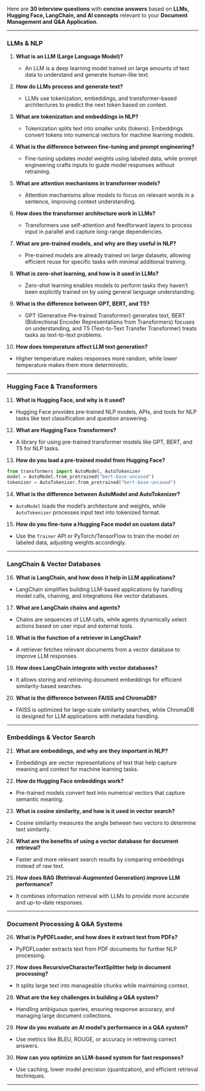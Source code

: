 Here are **30 interview questions** with **concise answers** based on **LLMs, Hugging Face, LangChain, and AI concepts** relevant to your **Document Management and Q&A Application**.  

---

### **LLMs & NLP**  

1. **What is an LLM (Large Language Model)?**  
   - An LLM is a deep learning model trained on large amounts of text data to understand and generate human-like text.  

2. **How do LLMs process and generate text?**  
   - LLMs use tokenization, embeddings, and transformer-based architectures to predict the next token based on context.  

3. **What are tokenization and embeddings in NLP?**  
   - Tokenization splits text into smaller units (tokens). Embeddings convert tokens into numerical vectors for machine learning models.  

4. **What is the difference between fine-tuning and prompt engineering?**  
   - Fine-tuning updates model weights using labeled data, while prompt engineering crafts inputs to guide model responses without retraining.  

5. **What are attention mechanisms in transformer models?**  
   - Attention mechanisms allow models to focus on relevant words in a sentence, improving context understanding.  

6. **How does the transformer architecture work in LLMs?**  
   - Transformers use self-attention and feedforward layers to process input in parallel and capture long-range dependencies.  

7. **What are pre-trained models, and why are they useful in NLP?**  
   - Pre-trained models are already trained on large datasets, allowing efficient reuse for specific tasks with minimal additional training.  

8. **What is zero-shot learning, and how is it used in LLMs?**  
   - Zero-shot learning enables models to perform tasks they haven’t been explicitly trained on by using general language understanding.  

9. **What is the difference between GPT, BERT, and T5?**  
   - GPT (Generative Pre-trained Transformer) generates text, BERT (Bidirectional Encoder Representations from Transformers) focuses on understanding, and T5 (Text-to-Text Transfer Transformer) treats tasks as text-to-text problems.  

10. **How does temperature affect LLM text generation?**  
   - Higher temperature makes responses more random, while lower temperature makes them more deterministic.  

---

### **Hugging Face & Transformers**  

11. **What is Hugging Face, and why is it used?**  
   - Hugging Face provides pre-trained NLP models, APIs, and tools for NLP tasks like text classification and question answering.  

12. **What are Hugging Face Transformers?**  
   - A library for using pre-trained transformer models like GPT, BERT, and T5 for NLP tasks.  

13. **How do you load a pre-trained model from Hugging Face?**  
   ```python
   from transformers import AutoModel, AutoTokenizer  
   model = AutoModel.from_pretrained("bert-base-uncased")  
   tokenizer = AutoTokenizer.from_pretrained("bert-base-uncased")  
   ```  

14. **What is the difference between AutoModel and AutoTokenizer?**  
   - `AutoModel` loads the model’s architecture and weights, while `AutoTokenizer` processes input text into tokenized format.  

15. **How do you fine-tune a Hugging Face model on custom data?**  
   - Use the `Trainer` API or PyTorch/TensorFlow to train the model on labeled data, adjusting weights accordingly.  

---

### **LangChain & Vector Databases**  

16. **What is LangChain, and how does it help in LLM applications?**  
   - LangChain simplifies building LLM-based applications by handling model calls, chaining, and integrations like vector databases.  

17. **What are LangChain chains and agents?**  
   - Chains are sequences of LLM calls, while agents dynamically select actions based on user input and external tools.  

18. **What is the function of a retriever in LangChain?**  
   - A retriever fetches relevant documents from a vector database to improve LLM responses.  

19. **How does LangChain integrate with vector databases?**  
   - It allows storing and retrieving document embeddings for efficient similarity-based searches.  

20. **What is the difference between FAISS and ChromaDB?**  
   - FAISS is optimized for large-scale similarity searches, while ChromaDB is designed for LLM applications with metadata handling.  

---

### **Embeddings & Vector Search**  

21. **What are embeddings, and why are they important in NLP?**  
   - Embeddings are vector representations of text that help capture meaning and context for machine learning tasks.  

22. **How do Hugging Face embeddings work?**  
   - Pre-trained models convert text into numerical vectors that capture semantic meaning.  

23. **What is cosine similarity, and how is it used in vector search?**  
   - Cosine similarity measures the angle between two vectors to determine text similarity.  

24. **What are the benefits of using a vector database for document retrieval?**  
   - Faster and more relevant search results by comparing embeddings instead of raw text.  

25. **How does RAG (Retrieval-Augmented Generation) improve LLM performance?**  
   - It combines information retrieval with LLMs to provide more accurate and up-to-date responses.  

---

### **Document Processing & Q&A Systems**  

26. **What is PyPDFLoader, and how does it extract text from PDFs?**  
   - PyPDFLoader extracts text from PDF documents for further NLP processing.  

27. **How does RecursiveCharacterTextSplitter help in document processing?**  
   - It splits large text into manageable chunks while maintaining context.  

28. **What are the key challenges in building a Q&A system?**  
   - Handling ambiguous queries, ensuring response accuracy, and managing large document collections.  

29. **How do you evaluate an AI model’s performance in a Q&A system?**  
   - Use metrics like BLEU, ROUGE, or accuracy in retrieving correct answers.  

30. **How can you optimize an LLM-based system for fast responses?**  
   - Use caching, lower model precision (quantization), and efficient retrieval techniques.  

---
